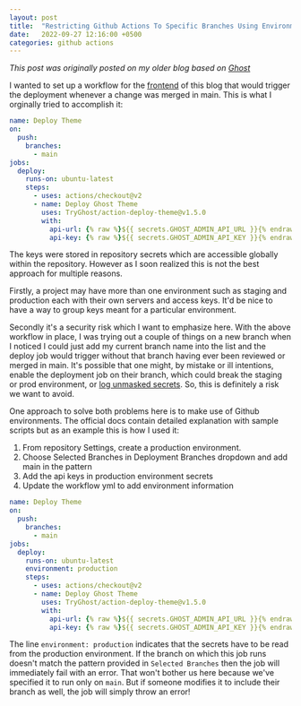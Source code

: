 ```yaml
---
layout: post
title:  "Restricting Github Actions To Specific Branches Using Environments"
date:   2022-09-27 12:16:00 +0500
categories: github actions
---
```

*This post was originally posted on my older blog based on [Ghost][ghost]*

I wanted to set up a workflow for the [frontend][ghost-theme-repo] of this blog that would trigger the deployment whenever a change was merged in main. This is what I orginally tried to accomplish it:

```yaml
name: Deploy Theme
on:
  push:
    branches:
      - main
jobs:
  deploy:
    runs-on: ubuntu-latest
    steps:
      - uses: actions/checkout@v2
      - name: Deploy Ghost Theme
        uses: TryGhost/action-deploy-theme@v1.5.0
        with:
          api-url: {% raw %}${{ secrets.GHOST_ADMIN_API_URL }}{% endraw %}
          api-key: {% raw %}${{ secrets.GHOST_ADMIN_API_KEY }}{% endraw %}
```

The keys were stored in repository secrets which are accessible globally within the repository. However as I soon realized this is not the best approach for multiple reasons.

Firstly, a project may have more than one environment such as staging and production each with their own servers and access keys. It'd be nice to have a way to group keys meant for a particular environment.

Secondly it's a security risk which I want to emphasize here. With the above workflow in place, I was trying out a couple of things on a new branch when I noticed I could just add my current branch name into the list and the deploy job would trigger without that branch having ever been reviewed or merged in main. It's possible that one might, by mistake or ill intentions, enable the deployment job on their branch, which could break the staging or prod environment, or [log unmasked secrets][github-secrets-unmasked]. So, this is definitely a risk we want to avoid.

One approach to solve both problems here is to make use of Github environments. The official docs contain detailed explanation with sample scripts but as an example this is how I used it:

1. From repository Settings, create a production environment.
2. Choose Selected Branches in Deployment Branches dropdown and add main in the pattern
3. Add the api keys in production environment secrets
4. Update the workflow yml to add environment information

```yaml
name: Deploy Theme
on:
  push:
    branches:
      - main
jobs:
  deploy:
    runs-on: ubuntu-latest
    environment: production
    steps:
      - uses: actions/checkout@v2
      - name: Deploy Ghost Theme
        uses: TryGhost/action-deploy-theme@v1.5.0
        with:
          api-url: {% raw %}${{ secrets.GHOST_ADMIN_API_URL }}{% endraw %}
          api-key: {% raw %}${{ secrets.GHOST_ADMIN_API_KEY }}{% endraw %}
```

The line `environment: production` indicates that the secrets have to be read from the production environment. If the branch on which this job runs doesn't match the pattern provided in `Selected Branches` then the job will immediately fail with an error. That won't bother us here because we've specified it to run only on `main`. But if someone modifies it to include their branch as well, the job will simply throw an error!

[ghost]: https://ghost.org/
[ghost-theme-repo]: https://github.com/nikhils98/journal-minimalist
[github-secrets-unmasked]: https://stackoverflow.com/questions/63003669/how-can-i-see-my-git-secrets-unencrypted